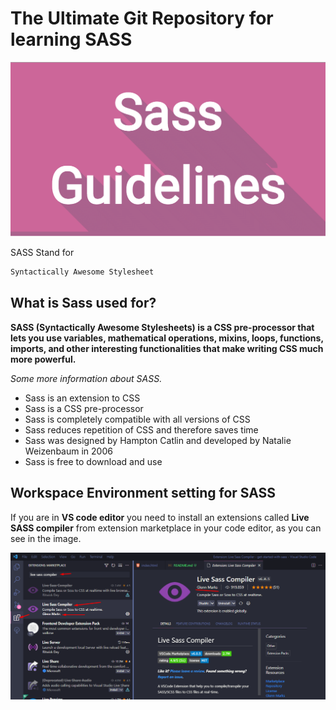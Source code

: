 # The Ultimate Git Repository for learning SASS

![thumbnail](./image/sass-guidelines.png)

SASS Stand for

```markdown
Syntactically Awesome Stylesheet
```

## What is Sass used for?

**SASS (Syntactically Awesome Stylesheets) is a CSS pre-processor that lets you use variables, mathematical operations, mixins, loops, functions, imports, and other interesting functionalities that make writing CSS much more powerful.**

_Some more information about SASS._

- Sass is an extension to CSS
- Sass is a CSS pre-processor
- Sass is completely compatible with all versions of CSS
- Sass reduces repetition of CSS and therefore saves time
- Sass was designed by Hampton Catlin and developed by Natalie Weizenbaum in 2006
- Sass is free to download and use

## Workspace Environment setting for SASS

If you are in **VS code editor** you need to install an extensions called **Live SASS compiler** from extension marketplace in your code editor, as you can see in the image.

![Live sass compiler](./image/compiler.png)
